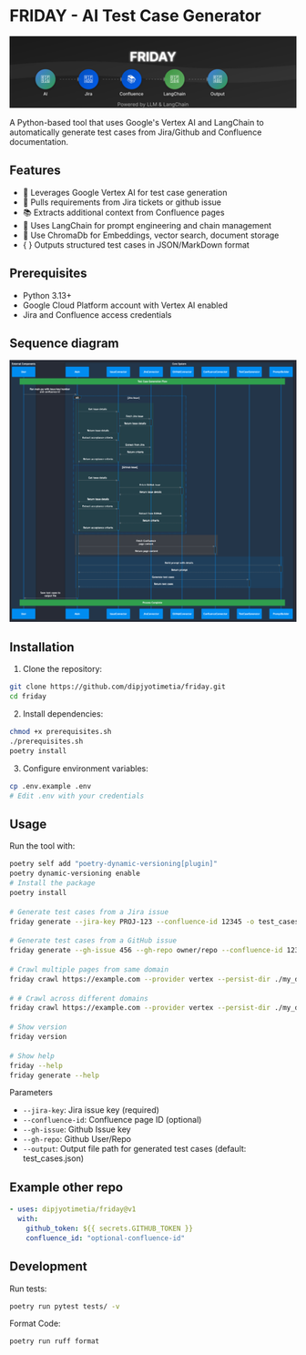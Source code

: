 # FRIDAY - AI Test Case Generator

<p align="center">
  <img src="docs/images/banner.svg" alt="Auto Test Case Generator Banner" width="1000">
</p>


A Python-based tool that uses Google's Vertex AI and LangChain to automatically generate test cases from Jira/Github and Confluence documentation.

## Features

- 🤖 Leverages Google Vertex AI for test case generation
- 📝 Pulls requirements from Jira tickets or github issue
- 📚 Extracts additional context from Confluence pages
- 🔄 Uses LangChain for prompt engineering and chain management
- 💾 Use ChromaDb for Embeddings, vector search, document storage
- { } Outputs structured test cases in JSON/MarkDown format

## Prerequisites

- Python 3.13+
- Google Cloud Platform account with Vertex AI enabled
- Jira and Confluence access credentials

## Sequence diagram 

<img src="docs/images/sequence.png" width="900">

## Installation

1. Clone the repository:
```bash
git clone https://github.com/dipjyotimetia/friday.git
cd friday
```
2. Install dependencies:

```bash
chmod +x prerequisites.sh
./prerequisites.sh
poetry install
```

3. Configure environment variables:

```bash
cp .env.example .env
# Edit .env with your credentials
```

## Usage
Run the tool with:
```bash
poetry self add "poetry-dynamic-versioning[plugin]"
poetry dynamic-versioning enable
# Install the package
poetry install

# Generate test cases from a Jira issue
friday generate --jira-key PROJ-123 --confluence-id 12345 -o test_cases.md

# Generate test cases from a GitHub issue 
friday generate --gh-issue 456 --gh-repo owner/repo --confluence-id 12345 -o test_cases.md

# Crawl multiple pages from same domain
friday crawl https://example.com --provider vertex --persist-dir ./my_data/chroma --max-pages 5

# # Crawl across different domains
friday crawl https://example.com --provider vertex --persist-dir ./my_data/chroma --max-pages 10 --same-domain false

# Show version
friday version

# Show help
friday --help
friday generate --help
```

Parameters
* `--jira-key`: Jira issue key (required)
* `--confluence-id`: Confluence page ID (optional)
* `--gh-issue`: Github Issue key
* `--gh-repo`: Github User/Repo
* `--output`: Output file path for generated test cases (default: test_cases.json)

## Example other repo

```yaml
- uses: dipjyotimetia/friday@v1
  with:
    github_token: ${{ secrets.GITHUB_TOKEN }}
    confluence_id: "optional-confluence-id" 
```
## Development
Run tests:

```bash
poetry run pytest tests/ -v
```

Format Code:

```bash
poetry run ruff format
```

